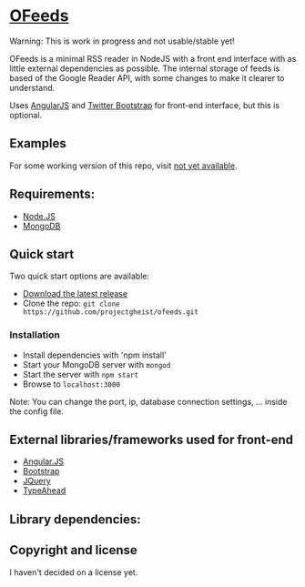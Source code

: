 # [OFeeds](https://github.com/projectgheist/ofeeds)

Warning: This is work in progress and not usable/stable yet!

OFeeds is a minimal RSS reader in NodeJS with a front end interface with as little external dependencies as possible.
The internal storage of feeds is based of the Google Reader API, with some changes to make it clearer to understand.

Uses [AngularJS](http://angularjs.org/) and [Twitter Bootstrap](http://getbootstrap.com) for front-end interface, but this is optional.

## Examples

For some working version of this repo, visit [not yet available](#).

## Requirements:
* [Node.JS](http://nodejs.org/)
* [MongoDB](http://www.mongodb.org/)

## Quick start

Two quick start options are available:
* [Download the latest release](https://github.com/projectgheist/ofeeds/archive/master.zip)
* Clone the repo: `git clone https://github.com/projectgheist/ofeeds.git`

### Installation
* Install dependencies with 'npm install'
* Start your MongoDB server with `mongod`
* Start the server with `npm start`
* Browse to `localhost:3000`

Note: You can change the port, ip, database connection settings, ... inside the config file.

## External libraries/frameworks used for front-end
* [Angular.JS](http://angularjs.org/)
* [Bootstrap](http://getbootstrap.com)
* [JQuery](http://jquery.com/)
* [TypeAhead](https://github.com/twitter/typeahead.js/)

## Library dependencies:

## Copyright and license
I haven't decided on a license yet.
